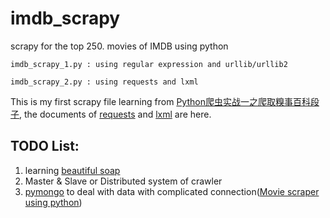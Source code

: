 # imdb_scrapy
scrapy for the top 250. movies of IMDB using python

```
imdb_scrapy_1.py : using regular expression and urllib/urllib2
```
```
imdb_scrapy_2.py : using requests and lxml
```

This is my first scrapy file learning from [Python爬虫实战一之爬取糗事百科段子](http://cuiqingcai.com/990.html), the documents of 
[requests](http://docs.python-requests.org/en/master/) and [lxml](http://lxml.de/index.html) are here.

## TODO List:
1. learning [beautiful soap](https://pypi.python.org/pypi/beautifulsoup4/4.3.2)
2. Master & Slave or Distributed system of crawler
3. [pymongo](http://api.mongodb.com/python/current/) to deal with data with complicated connection([Movie scraper using python](http://blog.sina.com.cn/s/blog_63cf1c510101dshu.html))
